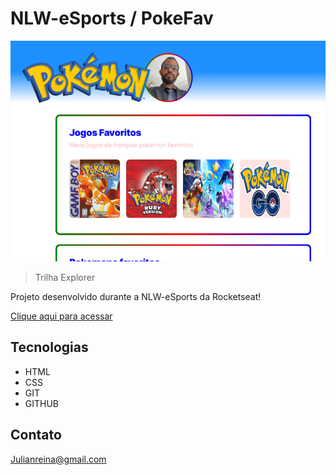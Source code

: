 # NLW-eSports / PokeFav


![preview](https://github.com/Darksteel7/NLW-Pokemon/blob/main/GitHub/darksteel7.github.io_NLW-Pokemon_.png)

>Trilha Explorer

Projeto desenvolvido durante a NLW-eSports da Rocketseat!

[Clique aqui para acessar](https://julianreina96.github.io/NLW-Pokemon/)

## Tecnologias 

- HTML
- CSS
- GIT
- GITHUB

## Contato 

Julianreina@gmail.com
